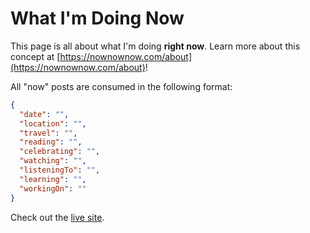 # What I'm Doing Now

This page is all about what I'm doing **right now**. Learn more about this concept at [https://nownownow.com/about](https://nownownow.com/about)!

All "now" posts are consumed in the following format:

```json
{
  "date": "",
  "location": "",
  "travel": "",
  "reading": "",
  "celebrating": "",
  "watching": "",
  "listeningTo": "",
  "learning": "",
  "workingOn": ""
}
```

Check out the [live site](https://kylieis.online/now).
